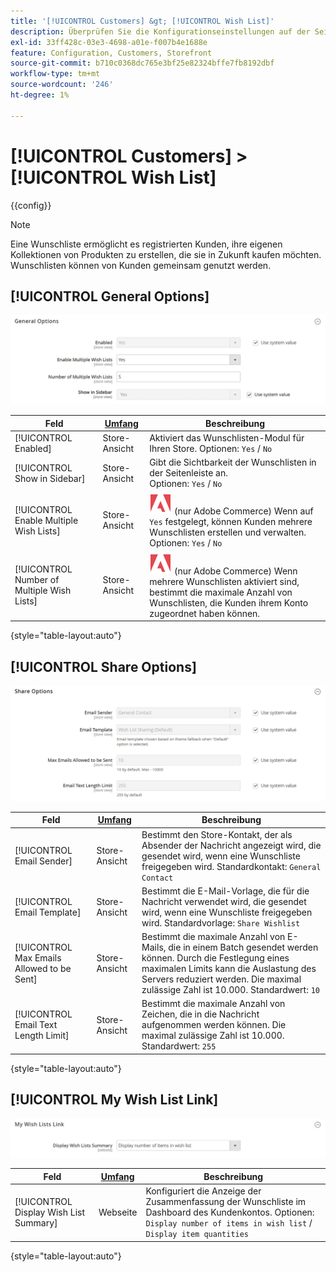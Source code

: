 ```yaml
---
title: '[!UICONTROL Customers] &gt; [!UICONTROL Wish List]'
description: Überprüfen Sie die Konfigurationseinstellungen auf der Seite [!UICONTROL Customers] &gt; [!UICONTROL Wish List] des Commerce-Administrators.
exl-id: 33ff428c-03e3-4698-a01e-f007b4e1688e
feature: Configuration, Customers, Storefront
source-git-commit: b710c0368dc765e3bf25e82324bffe7fb8192dbf
workflow-type: tm+mt
source-wordcount: '246'
ht-degree: 1%

---
```


# [!UICONTROL Customers] > [!UICONTROL Wish List]

{{config}}

>[!NOTE]
>
>Eine Wunschliste ermöglicht es registrierten Kunden, ihre eigenen Kollektionen von Produkten zu erstellen, die sie in Zukunft kaufen möchten. Wunschlisten können von Kunden gemeinsam genutzt werden.

## [!UICONTROL General Options]

![Allgemeine Optionen](./assets/wishlist-general-options.png)<!-- zoom -->

<!--[General Options](https://docs.magento.com/user-guide/marketing/wishlist-configuration.html) -->

| Feld | [Umfang](../../getting-started/websites-stores-views.md#scope-settings) | Beschreibung |
|--- |--- |--- |
| [!UICONTROL Enabled] | Store-Ansicht | Aktiviert das Wunschlisten-Modul für Ihren Store. Optionen: `Yes` / `No` |
| [!UICONTROL Show in Sidebar] | Store-Ansicht | Gibt die Sichtbarkeit der Wunschlisten in der Seitenleiste an. <br/>Optionen: `Yes` / `No` |
| [!UICONTROL Enable Multiple Wish Lists] | Store-Ansicht | ![Adobe Commerce](../../assets/adobe-logo.svg) (nur Adobe Commerce) Wenn auf `Yes` festgelegt, können Kunden mehrere Wunschlisten erstellen und verwalten. Optionen: `Yes` / `No` |
| [!UICONTROL Number of Multiple Wish Lists] | Store-Ansicht | ![Adobe Commerce](../../assets/adobe-logo.svg) (nur Adobe Commerce) Wenn mehrere Wunschlisten aktiviert sind, bestimmt die maximale Anzahl von Wunschlisten, die Kunden ihrem Konto zugeordnet haben können. |

{style="table-layout:auto"}

## [!UICONTROL Share Options]

![Freigabeoptionen](./assets/wishlist-share-options.png)<!-- zoom -->

<!-- [Share Options](https://docs.magento.com/user-guide/marketing/wishlist-configuration.html) -->

| Feld | [Umfang](../../getting-started/websites-stores-views.md#scope-settings) | Beschreibung |
|--- |--- |--- |
| [!UICONTROL Email Sender] | Store-Ansicht | Bestimmt den Store-Kontakt, der als Absender der Nachricht angezeigt wird, die gesendet wird, wenn eine Wunschliste freigegeben wird. Standardkontakt: `General Contact` |
| [!UICONTROL Email Template] | Store-Ansicht | Bestimmt die E-Mail-Vorlage, die für die Nachricht verwendet wird, die gesendet wird, wenn eine Wunschliste freigegeben wird. Standardvorlage: `Share Wishlist` |
| [!UICONTROL Max Emails Allowed to be Sent] | Store-Ansicht | Bestimmt die maximale Anzahl von E-Mails, die in einem Batch gesendet werden können. Durch die Festlegung eines maximalen Limits kann die Auslastung des Servers reduziert werden. Die maximal zulässige Zahl ist 10.000. Standardwert: `10` |
| [!UICONTROL Email Text Length Limit] | Store-Ansicht | Bestimmt die maximale Anzahl von Zeichen, die in die Nachricht aufgenommen werden können. Die maximal zulässige Zahl ist 10.000. Standardwert: `255` |

{style="table-layout:auto"}

## [!UICONTROL My Wish List Link]

![Link zur Wunschliste](./assets/wishlist-my-wishlist-link.png)<!-- zoom -->

<!--[My Wish List Link](https://docs.magento.com/user-guide/marketing/wishlist-configuration.html) -->

| Feld | [Umfang](../../getting-started/websites-stores-views.md#scope-settings) | Beschreibung |
|--- |--- |--- |
| [!UICONTROL Display Wish List Summary] | Webseite | Konfiguriert die Anzeige der Zusammenfassung der Wunschliste im Dashboard des Kundenkontos. Optionen: `Display number of items in wish list` / `Display item quantities` |

{style="table-layout:auto"}
